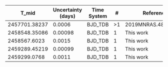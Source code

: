 |T_mid|Uncertainty (days)           |Time System|#                                            |Reference                           |
|-----|-----------------------------|-----------|---------------------------------------------|------------------------------------|
|2457701.38237|0.0006                       |BJD_TDB    |>1                                           |2019MNRAS.482.1379H                 |
|2458548.35086|0.00098                      |BJD_TDB    |1                                            |This work                           |
|2458567.6023|0.0015                       |BJD_TDB    |1                                            |This work                           |
|2459289.45219|0.00099                      |BJD_TDB    |1                                            |This work                           |
|2459299.0768|0.0011                       |BJD_TDB    |1                                            |This work                           |
